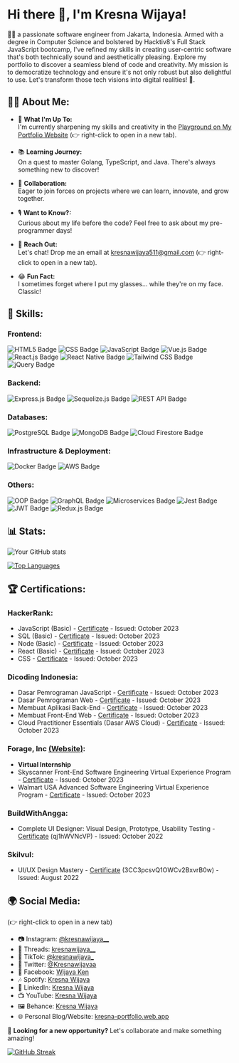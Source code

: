 # Hi there 👋, I'm Kresna Wijaya!

👨‍💻 a passionate software engineer from Jakarta, Indonesia. Armed with a degree in Computer Science and bolstered by Hacktiv8's Full Stack JavaScript bootcamp, I've refined my skills in creating user-centric software that's both technically sound and aesthetically pleasing. Explore my portfolio to discover a seamless blend of code and creativity. My mission is to democratize technology and ensure it's not only robust but also delightful to use. Let's transform those tech visions into digital realities! 🌟.

## 🙋‍♂️ About Me:

- 🚀 **What I'm Up To:**  
  I'm currently sharpening my skills and creativity in the [Playground on My Portfolio Website](https://kresna-portfolio.web.app/) (👉 right-click to open in a new tab).

- 📚 **Learning Journey:**  
  On a quest to master Golang, TypeScript, and Java. There's always something new to discover!

- 🤝 **Collaboration:**  
  Eager to join forces on projects where we can learn, innovate, and grow together.

- 🎙️ **Want to Know?:**  
  Curious about my life before the code? Feel free to ask about my pre-programmer days!

- 📧 **Reach Out:**  
  Let's chat! Drop me an email at [kresnawijaya511@gmail.com](mailto:kresnawijaya511@gmail.com) (👉 right-click to open in a new tab).

- 😂 **Fun Fact:**  
  I sometimes forget where I put my glasses... while they're on my face. Classic!

## 💼 Skills:

### Frontend:

![HTML5 Badge](https://img.shields.io/badge/-HTML5-E34F26?style=flat&logo=html5&logoColor=white)
![CSS Badge](https://img.shields.io/badge/-CSS-1572B6?style=flat&logo=css3&logoColor=white)
![JavaScript Badge](https://img.shields.io/badge/-JavaScript-yellow?style=flat&logo=javascript&logoColor=black)
![Vue.js Badge](https://img.shields.io/badge/-Vue.js-4FC08D?style=flat&logo=vue.js&logoColor=white)
![React.js Badge](https://img.shields.io/badge/-React.js-61DAFB?style=flat&logo=react&logoColor=black)
![React Native Badge](https://img.shields.io/badge/-React%20Native-61DAFB?style=flat&logo=react&logoColor=black)
![Tailwind CSS Badge](https://img.shields.io/badge/-Tailwind%20CSS-38B2AC?style=flat&logo=tailwind-css&logoColor=white)
![jQuery Badge](https://img.shields.io/badge/-jQuery-0769AD?style=flat&logo=jquery&logoColor=white)

### Backend:

![Express.js Badge](https://img.shields.io/badge/-Express.js-gray?style=flat&logo=express&logoColor=white)
![Sequelize.js Badge](https://img.shields.io/badge/-Sequelize.js-blue?style=flat)
![REST API Badge](https://img.shields.io/badge/-REST%20API-02569B?style=flat)

### Databases:

![PostgreSQL Badge](https://img.shields.io/badge/-PostgreSQL-336791?style=flat&logo=postgresql&logoColor=white)
![MongoDB Badge](https://img.shields.io/badge/-MongoDB-47A248?style=flat&logo=mongodb&logoColor=white)
![Cloud Firestore Badge](https://img.shields.io/badge/-Cloud%20Firestore-FFCA28?style=flat&logo=firebase&logoColor=white)

### Infrastructure & Deployment:

![Docker Badge](https://img.shields.io/badge/-Docker-2496ED?style=flat&logo=docker&logoColor=white)
![AWS Badge](https://img.shields.io/badge/-AWS-232F3E?style=flat&logo=amazon-aws&logoColor=white)

### Others:

![OOP Badge](https://img.shields.io/badge/-OOP-5C2D91?style=flat)
![GraphQL Badge](https://img.shields.io/badge/-GraphQL-E10098?style=flat&logo=graphql&logoColor=white)
![Microservices Badge](https://img.shields.io/badge/-Microservices-FFCA28?style=flat)
![Jest Badge](https://img.shields.io/badge/-Jest-C21325?style=flat&logo=jest&logoColor=white)
![JWT Badge](https://img.shields.io/badge/-JWT-000000?style=flat&logo=json-web-tokens&logoColor=white)
![Redux.js Badge](https://img.shields.io/badge/-Redux.js-764ABC?style=flat&logo=redux&logoColor=white)

## 📊 Stats:

![Your GitHub stats](https://github-readme-stats.vercel.app/api?username=kresnawijayaa&show_icons=true)

[![Top Languages](https://github-readme-stats.vercel.app/api/top-langs/?username=kresnawijayaa&layout=compact)](https://github.com/anuraghazra/github-readme-stats)

## 🏆 Certifications:

### HackerRank:

- JavaScript (Basic) - [Certificate](https://www.hackerrank.com/certificates/a9a9b5529e37) - Issued: October 2023
- SQL (Basic) - [Certificate](https://www.hackerrank.com/certificates/2bc6ba5986ea) - Issued: October 2023
- Node (Basic) - [Certificate](https://www.hackerrank.com/certificates/1c5d87d23ca5) - Issued: October 2023
- React (Basic) - [Certificate](https://www.hackerrank.com/certificates/602332e6acde) - Issued: October 2023
- CSS - [Certificate](https://www.hackerrank.com/certificates/f7735c1c2e33) - Issued: October 2023

### Dicoding Indonesia:

- Dasar Pemrograman JavaScript - [Certificate](https://www.dicoding.com/certificates/KEXLLQVNMXG2) - Issued: October 2023
- Dasar Pemrograman Web - [Certificate](https://www.dicoding.com/certificates/N9ZO5N1GYPG5) - Issued: October 2023
- Membuat Aplikasi Back-End - [Certificate](https://www.dicoding.com/certificates/6RPN47JO4X2M) - Issued: October 2023
- Membuat Front-End Web - [Certificate](https://www.dicoding.com/certificates/EYX4YQN3RZDL) - Issued: October 2023
- Cloud Practitioner Essentials (Dasar AWS Cloud) - [Certificate](https://www.dicoding.com/certificates/GRX52WMRVX0M) - Issued: October 2023

### Forage, Inc [(Website)](https://www.theforage.com):

- **Virtual Internship**
- Skyscanner Front-End Software Engineering Virtual Experience Program - [Certificate](https://forage-uploads-prod.s3.amazonaws.com/completion-certificates/Skyscanner/km4rw7dihDr3etqom_Skyscanner_zYfjp6nAX3RpyZKhr_1697129593891_completion_certificate.pdf) - Issued: October 2023
- Walmart USA Advanced Software Engineering Virtual Experience Program - [Certificate](https://forage-uploads-prod.s3.amazonaws.com/completion-certificates/Walmart%20USA/oX6f9BbCL9kJDJzfg_Walmart%20USA_zYfjp6nAX3RpyZKhr_1697125287850_completion_certificate.pdf) - Issued: October 2023

### BuildWithAngga:

- Complete UI Designer: Visual Design, Prototype, Usability Testing - [Certificate](https://buildwithangga.com/) (qj1hWVNcVP) - Issued: October 2022

### Skilvul:

- UI/UX Design Mastery - [Certificate](https://badgr.com/public/assertions/3CC3pcsvQ1OWCv2BxvrB0w?identity__email=wkresna511.kw@gmail.com) (3CC3pcsvQ1OWCv2BxvrB0w) - Issued: August 2022

## 🌍 Social Media:

(👉 right-click to open in a new tab)

- 📷 Instagram: [@kresnawijaya\_\_](https://www.instagram.com/kresnawijaya__)
- 🧵 Threads: [kresnawijaya\_\_](https://www.threads.net/@kresnawijaya__)
- 🎥 TikTok: [@kresnawijaya\_](https://www.tiktok.com/@kresnawijaya_)
- 🐤 Twitter: [@Kresnawijayaa](https://twitter.com/Kresnawijayaa)
- 👤 Facebook: [Wijaya Ken](https://www.facebook.com/kresna.wijaya.77398/)
- 🎶 Spotify: [Kresna Wijaya](https://open.spotify.com/user/0zg383bfafpv3akqdn5jm4kq0?si=vZ0ErrgfQ8yYkwj-78vj_g)
- 💼 LinkedIn: [Kresna Wijaya](https://www.linkedin.com/in/kresnawijaya/)
- 📺 YouTube: [Kresna Wijaya](https://www.youtube.com/@kresnawijaya5966)
- 🖼️ Behance: [Kresna Wijaya](https://www.behance.net/kresnawijaya)
- 🌐 Personal Blog/Website: [kresna-portfolio.web.app](https://kresna-portfolio.web.app/)

💼 **Looking for a new opportunity?** Let's collaborate and make something amazing!

[![GitHub Streak](https://github-readme-streak-stats.herokuapp.com/?user=kresnawijayaa&theme=dark)](https://git.io/streak-stats)

